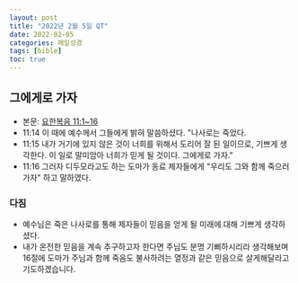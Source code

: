```yaml
---
layout: post
title: "2022년 2월 5일 QT"
date: 2022-02-05
categories: 매일성경
tags: [bible]
toc: true
---
```


## 그에게로 가자
- 본문: [요한복음 11:1~16](https://www.bskorea.or.kr/bible/korbibReadpage.php?version=SAENEW&book=jhn&chap=11&sec=1&cVersion=&fontSize=15px&fontWeight=normal)
- 11:14 이 때에 예수께서 그들에게 밝혀 말씀하셨다. "나사로는 죽었다.
- 11:15 내가 거기에 있지 않은 것이 너희를 위해서 도리어 잘 된 일이므로, 기쁘게 생각한다. 이 일로 말미암아 너희가 믿게 될 것이다. 그에게로 가자."
- 11:16 그러자 디두모라고도 하는 도마가 동료 제자들에게 "우리도 그와 함께 죽으러 가자" 하고 말하였다.

### 다짐
- 예수님은 죽은 나사로를 통해 제자들이 믿음을 얻게 될 미래에 대해 기쁘게 생각하셨다.
- 내가 온전한 믿음을 계속 추구하고자 한다면 주님도 분명 기뻐하시리라 생각해보며 16절에 도마가 주님과 함께 죽음도 불사하려는 열정과 같은 믿음으로 살게해달라고 기도하겠습니다.
